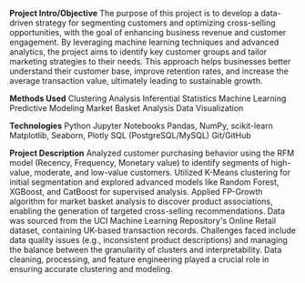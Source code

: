 **Project Intro/Objective**
The purpose of this project is to develop a data-driven strategy for segmenting customers and optimizing cross-selling opportunities, with the goal of enhancing business revenue and customer engagement. By leveraging machine learning techniques and advanced analytics, the project aims to identify key customer groups and tailor marketing strategies to their needs. This approach helps businesses better understand their customer base, improve retention rates, and increase the average transaction value, ultimately leading to sustainable growth.

**Methods Used**
Clustering Analysis
Inferential Statistics
Machine Learning
Predictive Modeling
Market Basket Analysis
Data Visualization

**Technologies**
Python
Jupyter Notebooks
Pandas, NumPy, scikit-learn
Matplotlib, Seaborn, Plotly
SQL (PostgreSQL/MySQL)
Git/GitHub

**Project Description**
Analyzed customer purchasing behavior using the RFM model (Recency, Frequency, Monetary value) to identify segments of high-value, moderate, and low-value customers.
Utilized K-Means clustering for initial segmentation and explored advanced models like Random Forest, XGBoost, and CatBoost for supervised analysis.
Applied FP-Growth algorithm for market basket analysis to discover product associations, enabling the generation of targeted cross-selling recommendations.
Data was sourced from the UCI Machine Learning Repository's Online Retail dataset, containing UK-based transaction records.
Challenges faced include data quality issues (e.g., inconsistent product descriptions) and managing the balance between the granularity of clusters and interpretability.
Data cleaning, processing, and feature engineering played a crucial role in ensuring accurate clustering and modeling.
